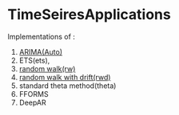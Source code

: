 # TimeSeiresApplications
  Implementations of :
  <ol>
  <li><a href='https://www.youtube.com/watch?v=-r7wB9DJtiU&list=PL3N9eeOlCrP5cK0QRQxeJd6GrQvhAtpBK'>ARIMA(Auto)</a>
  <li>ETS(ets),
  <li><a href='https://machinelearningmastery.com/arima-for-time-series-forecasting-with-python/'>random walk(rw)</a>
  <li><a href=https://machinelearningmastery.com/arima-for-time-series-forecasting-with-python/'>random walk with drift(rwd)</a>
  <li>standard theta method(theta)
  <li>FFORMS
  <li>DeepAR 
  </ol>
